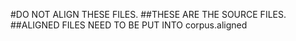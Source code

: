 #DO NOT ALIGN THESE FILES.
##THESE ARE THE SOURCE FILES.
##ALIGNED FILES NEED TO BE PUT INTO corpus.aligned
